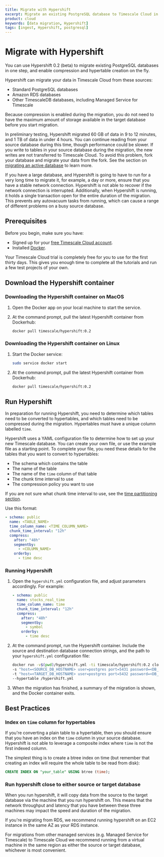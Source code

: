 ```yaml
---
title: Migrate with Hypershift
excerpt: Migrate an existing PostgreSQL database to Timescale Cloud in a single step
product: cloud
keywords: [data migration, Hypershift]
tags: [ingest, Hypershift, postgresql]
---
```


# Migrate with Hypershift

You can use Hypershift&nbsp;0.2&nbsp;(beta) to migrate existing PostgreSQL
databases in one step, and enable compression and hypertable creation on the
fly.

Hypershift can migrate your data in Timescale Cloud from these sources:

*   Standard PostgreSQL databases
*   Amazon RDS databases
*   Other TimescaleDB databases, including Managed Service for Timescale

Because compression is enabled during the migration, you do not need to have the
maximum amount of storage available in the target database before you start
migration.

In preliminary testing, Hypershift migrated 60&nbsp;GB of data in 9 to 12 minutes,
and 1&nbsp;TB of data in under 4 hours. You can continue reading from your
source database during this time, though performance could be slower. If you
write to tables in your source database during the migration, the new writes
are not transferred to Timescale Cloud. To avoid this problem, fork your
database and migrate your data from the fork. See the
section on [migrating an active database](http://docs.timescale.com/cloud/latest/migrate-to-cloud/#migrate-an-active-database) to learn more.

<Highlight type="important">
If you have a large database, and Hypershift is going to have to run for a very
long time to migrate it, for example, a day or more, ensure that you have a
stable network connection. Hypershift is not able to recover if the network
connection is interrupted. Additionally, when Hypershift is running, it holds a
single transaction open for the entire duration of the migration. This prevents
any autovacuum tasks from running, which can cause a range of different
problems on a busy source database.
</Highlight>

## Prerequisites

Before you begin, make sure you have:

*   Signed up for your [free Timescale Cloud account][cloud-install].
*   Installed [Docker][docker-install].

<Highlight type="cloud" header="Run all tutorials free" button="Try for free">
Your Timescale Cloud trial is completely free for you to use for the first
thirty days. This gives you enough time to complete all the tutorials and run
a few test projects of your own.
</Highlight>

## Download the Hypershift container

<Tabs label="Download Hypershift">

<Tab title="MacOS">

<Procedure>

### Downloading the Hypershift container on MacOS

1.  Open the Docker app on your local machine to start the service.

1.  At the command prompt, pull the latest Hypershift container from Dockerhub:

    ```bash
    docker pull timescale/hypershift:0.2
    ```

</Procedure>

</Tab>

<Tab title="Linux">

<Procedure>

### Downloading the Hypershift container on Linux

1.  Start the Docker service:

    ```bash
    sudo service docker start
    ```

1.  At the command prompt, pull the latest Hypershift container from Dockerhub:

    ```bash
    docker pull timescale/hypershift:0.2
    ```

</Procedure>

</Tab>

</Tabs>

## Run Hypershift

In preparation for running Hypershift, you need to determine which tables need
to be converted to hypertables, and which tables need to be compressed during
the migration. Hypertables must have a unique column labelled `time`.

Hypershift uses a YAML configuration file to determine how to set up your new
Timescale database. You can create your own file, or use the example file as a
starting point. To complete your file, you need these details for the tables
that you want to convert to hypertables:

*   The schema which contains the table
*   The name of the table
*   The name of the `time` column of that table
*   The chunk time interval to use
*   The compression policy you want to use

If you are not sure what chunk time interval to use, see the
[time partitioning section][chunk-time].

Use this format:

```yml
- schema: public
  name: <TABLE_NAME>
  time_column_name: <TIME_COLUMN_NAME>
  chunk_time_interval: "12h"
  compress:
    after: "48h"
    segmentby:
      - <COLUMN_NAME>
    orderby:
      - time desc
```

<Procedure>

### Running Hypershift

1.  Open the `hypershift.yml` configuration file, and adjust parameters
    accordingly. For example:

    ```yml
    - schema: public
      name: stocks_real_time
      time_column_name: time
      chunk_time_interval: "12h"
      compress:
        after: "48h"
        segmentby:
          - symbol
        orderby:
          - time desc
    ```

1.  At the command prompt, run the Hypershift container. Include the source and
    destination database connection strings, and the path to your `hypershift.yml`
    configuration file:

    ```bash
    docker run -v$(pwd)/hypershift.yml -ti timescale/hypershift:0.2 clone \
    -s "host=<SOURCE_DB_HOSTNAME> user=postgres port=5431 password=<DB_PASSWORD>" \
    -t "host=<TARGET_DB_HOSTNAME> user=postgres port=5432 password=<DB_PASSWORD>" \
    --hypertable /hypershift.yml
    ```

1.  When the migration has finished, a summary of the migration is shown, and
    the Docker container exits.

</Procedure>

## Best Practices

### Index on `time` column for hypertables

If you're converting a plain table to a hypertable, then you should ensure that
you have an index on the `time` column in your source database. Hypershift is
not able to leverage a composite index where `time` is not the first indexed
column.

The simplest thing is to create a btree index on time (but remember that
creating an index will require the whole table to be read from disk):

```sql
CREATE INDEX ON "your_table" USING btree (time);
```

### Run hypershift close to either source or target database

When you run hypershift, it will copy data from the source to the target
database via the machine that you run hypershift on. This means that the
network throughput and latency that you have between these three machines may
impact the speed and duration of the migration.

If you're migrating from RDS, we recommend running hypershift on an EC2
instance in the same AZ as your RDS instance.

For migrations from other managed services (e.g. Managed Service for Timescale)
to Timescale Cloud we recommend running from a virtual machine in the same
region as either the source or target database, whichever is most convenient.

[cloud-install]: /install/:currentVersion:/installation-cloud/
[docker-install]: https://docs.docker.com/get-docker/
[chunk-time]: /timescaledb/:currentVersion:/how-to-guides/hypertables/about-hypertables#best-practices-for-time-partitioning
